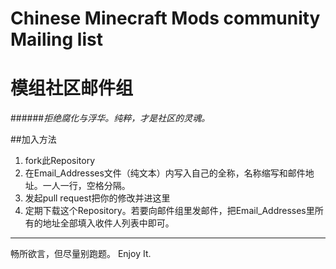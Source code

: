# Chinese Minecraft Mods community Mailing list
# 模组社区邮件组

######*拒绝腐化与浮华。纯粹，才是社区的灵魂。*

##加入方法
1. fork此Repository
2. 在Email_Addresses文件（纯文本）内写入自己的全称，名称缩写和邮件地址。一人一行，空格分隔。
3. 发起pull request把你的修改并进这里
4. 定期下载这个Repository。若要向邮件组里发邮件，把Email_Addresses里所有的地址全部填入收件人列表中即可。
-------
畅所欲言，但尽量别跑题。 Enjoy It.